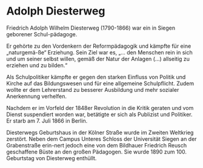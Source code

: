 # Adolph Diesterweg

Friedrich Adolph Wilhelm Diesterweg (1790-1866) war ein in Siegen geborener Schul-pädagoge.

Er gehörte zu den Vordenkern der Reformpädagogik und kämpfte für eine „naturgemä-ße“ Erziehung. Sein Ziel war es, „... den Menschen rein in sich und um seiner selbst willen, gemäß der Natur der Anlagen (...) allseitig zu erziehen und zu bilden.“

Als Schulpolitiker kämpfte er gegen den starken Einfluss von Politik und Kirche auf das Bildungswesen und für eine allgemeine Schulpflicht. Zudem wollte er dem Lehrerstand zu besserer Ausbildung und mehr sozialer Anerkennung verhelfen.

Nachdem er im Vorfeld der 1848er Revolution in die Kritik geraten und vom Dienst suspendiert worden war, betätigte er sich als Publizist und Politiker. Er starb am 7. Juli 1866 in Berlin.

Diesterwegs Geburtshaus in der Kölner Straße wurde im Zweiten Weltkrieg zerstört.
Neben dem Campus Unteres Schloss der Universität Siegen an der Grabenstraße erin-nert jedoch eine von dem Bildhauer Friedrich Reusch geschaffene Büste an den großen Pädagogen. Sie wurde 1890 zum 100. Geburtstag von Diesterweg enthüllt.
